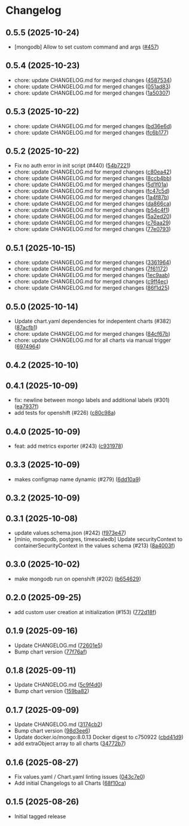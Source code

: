 # Changelog

## 0.5.5 (2025-10-24)

* [mongodb] Allow to set custom command and args ([#457](https://github.com/CloudPirates-io/helm-charts/pull/457))

## 0.5.4 (2025-10-23)

* chore: update CHANGELOG.md for merged changes ([4587534](https://github.com/CloudPirates-io/helm-charts/commit/4587534))
* chore: update CHANGELOG.md for merged changes ([051ad83](https://github.com/CloudPirates-io/helm-charts/commit/051ad83))
* chore: update CHANGELOG.md for merged changes ([1a50307](https://github.com/CloudPirates-io/helm-charts/commit/1a50307))

## 0.5.3 (2025-10-22)

* chore: update CHANGELOG.md for merged changes ([bd36e6d](https://github.com/CloudPirates-io/helm-charts/commit/bd36e6d))
* chore: update CHANGELOG.md for merged changes ([fc6b177](https://github.com/CloudPirates-io/helm-charts/commit/fc6b177))

## 0.5.2 (2025-10-22)

* Fix no auth error in init script (#440) ([54b7221](https://github.com/CloudPirates-io/helm-charts/commit/54b7221))
* chore: update CHANGELOG.md for merged changes ([c80ea42](https://github.com/CloudPirates-io/helm-charts/commit/c80ea42))
* chore: update CHANGELOG.md for merged changes ([8ccb4bb](https://github.com/CloudPirates-io/helm-charts/commit/8ccb4bb))
* chore: update CHANGELOG.md for merged changes ([5d1f01a](https://github.com/CloudPirates-io/helm-charts/commit/5d1f01a))
* chore: update CHANGELOG.md for merged changes ([fc47c5d](https://github.com/CloudPirates-io/helm-charts/commit/fc47c5d))
* chore: update CHANGELOG.md for merged changes ([1a4f87b](https://github.com/CloudPirates-io/helm-charts/commit/1a4f87b))
* chore: update CHANGELOG.md for merged changes ([da866ca](https://github.com/CloudPirates-io/helm-charts/commit/da866ca))
* chore: update CHANGELOG.md for merged changes ([b54c4f1](https://github.com/CloudPirates-io/helm-charts/commit/b54c4f1))
* chore: update CHANGELOG.md for merged changes ([5a2ed20](https://github.com/CloudPirates-io/helm-charts/commit/5a2ed20))
* chore: update CHANGELOG.md for merged changes ([c76aa29](https://github.com/CloudPirates-io/helm-charts/commit/c76aa29))
* chore: update CHANGELOG.md for merged changes ([77e0793](https://github.com/CloudPirates-io/helm-charts/commit/77e0793))

## 0.5.1 (2025-10-15)

* chore: update CHANGELOG.md for merged changes ([3361964](https://github.com/CloudPirates-io/helm-charts/commit/3361964))
* chore: update CHANGELOG.md for merged changes ([7f61172](https://github.com/CloudPirates-io/helm-charts/commit/7f61172))
* chore: update CHANGELOG.md for merged changes ([1ec9aab](https://github.com/CloudPirates-io/helm-charts/commit/1ec9aab))
* chore: update CHANGELOG.md for merged changes ([c9ff4ec](https://github.com/CloudPirates-io/helm-charts/commit/c9ff4ec))
* chore: update CHANGELOG.md for merged changes ([86f1d25](https://github.com/CloudPirates-io/helm-charts/commit/86f1d25))

## 0.5.0 (2025-10-14)

* Update chart.yaml dependencies for indepentent charts (#382) ([87acfb1](https://github.com/CloudPirates-io/helm-charts/commit/87acfb1))
* chore: update CHANGELOG.md for merged changes ([84cf67b](https://github.com/CloudPirates-io/helm-charts/commit/84cf67b))
* chore: update CHANGELOG.md for all charts via manual trigger ([6974964](https://github.com/CloudPirates-io/helm-charts/commit/6974964))

## 0.4.2 (2025-10-10)


## 0.4.1 (2025-10-09)

* fix: newline between mongo labels and additional labels (#301) ([ea7937f](https://github.com/CloudPirates-io/helm-charts/commit/ea7937f))
* add tests for openshift (#226) ([c80c98a](https://github.com/CloudPirates-io/helm-charts/commit/c80c98a))

## 0.4.0 (2025-10-09)

* feat: add metrics exporter (#243) ([c931978](https://github.com/CloudPirates-io/helm-charts/commit/c931978))

## 0.3.3 (2025-10-09)

* makes configmap name dynamic (#279) ([6dd10a9](https://github.com/CloudPirates-io/helm-charts/commit/6dd10a9))

## 0.3.2 (2025-10-09)


## 0.3.1 (2025-10-08)

* update values.schema.json (#242) ([f973e47](https://github.com/CloudPirates-io/helm-charts/commit/f973e47))
*  [minio, mongodb, postgres, timescaledb] Update securityContext to containerSecurityContext in the values schema (#213) ([8a4003f](https://github.com/CloudPirates-io/helm-charts/commit/8a4003f))

## 0.3.0 (2025-10-02)

* make mongodb run on openshift (#202) ([b654629](https://github.com/CloudPirates-io/helm-charts/commit/b654629))

## 0.2.0 (2025-09-25)

* add custom user creation at initialization (#153) ([772d18f](https://github.com/CloudPirates-io/helm-charts/commit/772d18f))

## 0.1.9 (2025-09-16)

* Update CHANGELOG.md ([72601e5](https://github.com/CloudPirates-io/helm-charts/commit/72601e5))
* Bump chart version ([77f76af](https://github.com/CloudPirates-io/helm-charts/commit/77f76af))

## 0.1.8 (2025-09-11)

* Update CHANGELOG.md ([5c9f4d0](https://github.com/CloudPirates-io/helm-charts/commit/5c9f4d0))
* Bump chart version ([159ba82](https://github.com/CloudPirates-io/helm-charts/commit/159ba82))

## 0.1.7 (2025-09-09)

* Update CHANGELOG.md ([3174cb2](https://github.com/CloudPirates-io/helm-charts/commit/3174cb2))
* Bump chart version ([98d3ee6](https://github.com/CloudPirates-io/helm-charts/commit/98d3ee6))
* Update docker.io/mongo:8.0.13 Docker digest to c750922 ([cbd41d9](https://github.com/CloudPirates-io/helm-charts/commit/cbd41d9))
* add extraObject array to all charts ([34772b7](https://github.com/CloudPirates-io/helm-charts/commit/34772b7))

## 0.1.6 (2025-08-27)

* Fix values.yaml / Chart.yaml linting issues ([043c7e0](https://github.com/CloudPirates-io/helm-charts/commit/043c7e0))
* Add initial Changelogs to all Charts ([68f10ca](https://github.com/CloudPirates-io/helm-charts/commit/68f10ca))

## 0.1.5 (2025-08-26)

* Initial tagged release
